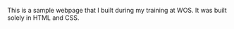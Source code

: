 This is a sample webpage that I built during my training at WOS. It was built solely in HTML and CSS.
